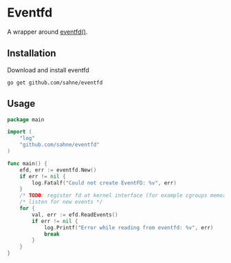 # Eventfd
A wrapper around [eventfd()](http://linux.die.net/man/2/eventfd).

## Installation
Download and install eventfd
~~~
go get github.com/sahne/eventfd
~~~

## Usage
~~~ go
package main

import (
	"log"
	"github.com/sahne/eventfd"
)

func main() {
	efd, err := eventfd.New()
	if err != nil {
		log.Fatalf("Could not create EventFD: %v", err)
	}
	/* TODO: register fd at kernel interface (for example cgroups memory watcher) */
	/* listen for new events */
	for {
		val, err := efd.ReadEvents()
		if err != nil {
			log.Printf("Error while reading from eventfd: %v", err)
			break
		}
	}
}
~~~
